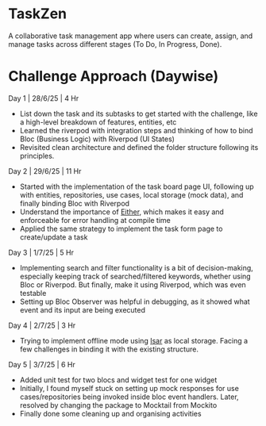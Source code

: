# TaskZen

A collaborative task management app where users can create, assign, and manage tasks across different stages (To Do, In Progress, Done). 


# Challenge Approach (Daywise)

 Day 1 | 28/6/25 | 4 Hr
   - List down the task and its subtasks to get started with the challenge, like a high-level breakdown of features, entities, etc
   - Learned the riverpod with integration steps and thinking of how to bind Bloc (Business Logic) with Riverpod (UI States) 
   - Revisited clean architecture and defined the folder structure following its principles. 

Day 2 | 29/6/25 | 11 Hr
   - Started with the implementation of the task board page UI, following up with entities, repositories, use cases, local storage (mock data), and finally binding Bloc with Riverpod
   - Understand the importance of [Either](https://codewithandrea.com/articles/functional-error-handling-either-fpdart/), which makes it easy and enforceable for error handling at compile time
   - Applied the same strategy to implement the task form page to create/update a task

Day 3 | 1/7/25 | 5 Hr
   - Implementing search and filter functionality is a bit of decision-making, especially keeping track of searched/filtered keywords, whether using Bloc or Riverpod. But finally, make it using Riverpod, which was even testable
   - Setting up Bloc Observer was helpful in debugging, as it showed what event and its input are being executed

Day 4 | 2/7/25 | 3 Hr
   - Trying to implement offline mode using [Isar](https://pub.dev/packages/isar) as local storage. Facing a few challenges in binding it with the existing structure.

Day 5 | 3/7/25 | 6 Hr
   - Added unit test for two blocs and widget test for one widget
   - Initially, I found myself stuck on setting up mock responses for use cases/repositories being invoked inside bloc event handlers. Later, resolved by changing the package to Mocktail from Mockito
   - Finally done some cleaning up and organising activities

